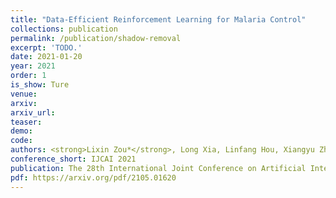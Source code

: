 ```yaml
---    
title: "Data-Efficient Reinforcement Learning for Malaria Control"
collections: publication
permalink: /publication/shadow-removal
excerpt: 'TODO.'
date: 2021-01-20
year: 2021
order: 1
is_show: Ture
venue: 
arxiv: 
arxiv_url: 
teaser: 
demo: 
code: 
authors: <strong>Lixin Zou*</strong>, Long Xia, Linfang Hou, Xiangyu Zhao, Dawei Yin
conference_short: IJCAI 2021
publication: The 28th International Joint Conference on Artificial Intelligence.<strong>(CCF-A)</strong>
pdf: https://arxiv.org/pdf/2105.01620
---
```


